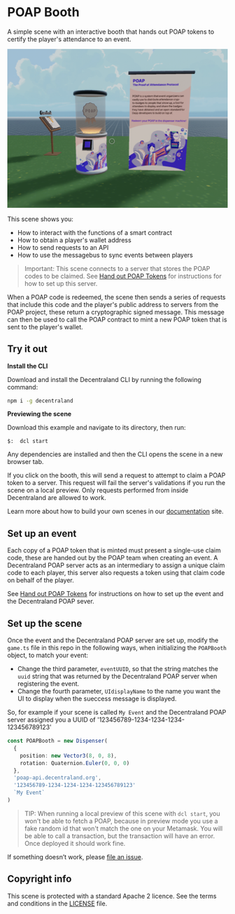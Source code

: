 # POAP Booth

A simple scene with an interactive booth that hands out POAP tokens to certify the player's attendance to an event.

![](screenshot/screenshot.png)

This scene shows you:

- How to interact with the functions of a smart contract
- How to obtain a player's wallet address
- How to send requests to an API
- How to use the messagebus to sync events between players

> Important: This scene connects to a server that stores the POAP codes to be claimed. See [Hand out POAP Tokens](https://docs.decentraland.org/development-guide/poap-tokens/) for instructions for how to set up this server.

When a POAP code is redeemed, the scene then sends a series of requests that include this code and the player's public address to servers from the POAP project, these return a cryptographic signed message. This message can then be used to call the POAP contract to mint a new POAP token that is sent to the player's wallet.

## Try it out

**Install the CLI**

Download and install the Decentraland CLI by running the following command:

```bash
npm i -g decentraland
```

**Previewing the scene**

Download this example and navigate to its directory, then run:

```
$:  dcl start
```

Any dependencies are installed and then the CLI opens the scene in a new browser tab.

If you click on the booth, this will send a request to attempt to claim a POAP token to a server. This request will fail the server's validations if you run the scene on a local preview. Only requests performed from inside Decentraland are allowed to work.

Learn more about how to build your own scenes in our [documentation](https://docs.decentraland.org/) site.

## Set up an event

Each copy of a POAP token that is minted must present a single-use claim code, these are handed out by the POAP team when creating an event. A Decentraland POAP server acts as an intermediary to assign a unique claim code to each player, this server also requests a token using that claim code on behalf of the player.

See [Hand out POAP Tokens](https://docs.decentraland.org/development-guide/poap-tokens/) for instructions on how to set up the event and the Decentraland POAP sever.

## Set up the scene

Once the event and the Decentraland POAP server are set up, modify the `game.ts` file in this repo in the following ways, when initializing the `POAPBooth` object, to match your event:

- Change the third parameter, `eventUUID`, so that the string matches the `uuid` string that was returned by the Decentraland POAP server when registering the event. 
- Change the fourth parameter, `UIdisplayName` to the name you want the UI to display when the sueccess message is displayed.

So, for example if your scene is called `My Event` and the Decentraland POAP server assigned you a UUID of '123456789-1234-1234-1234-123456789123'

```ts
const POAPBooth = new Dispenser(
  {
    position: new Vector3(8, 0, 8),
    rotation: Quaternion.Euler(0, 0, 0)
  },
  'poap-api.decentraland.org',
  '123456789-1234-1234-1234-123456789123'
  `My Event`
)
```

> TIP: When running a local preview of this scene with `dcl start`, you won't be able to fetch a POAP, because in preview mode you use a fake random id that won't match the one on your Metamask. You will be able to call a transaction, but the transaction will have an error. Once deployed it should work fine.

If something doesn’t work, please [file an issue](https://github.com/decentraland-scenes/Awesome-Repository/issues/new).

## Copyright info

This scene is protected with a standard Apache 2 licence. See the terms and conditions in the [LICENSE](/LICENSE) file.
